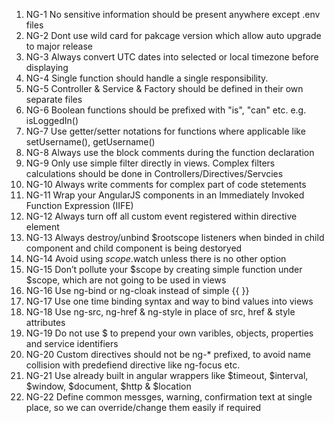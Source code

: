 1. NG-1 No sensitive information should be present anywhere except .env files
1. NG-2 Dont use wild card for pakcage version which allow auto upgrade to major release
1. NG-3 Always convert UTC dates into selected or local timezone before displaying
1. NG-4 Single function should handle a single responsibility.
1. NG-5 Controller & Service & Factory should be defined in their own separate files
1. NG-6 Boolean functions should be prefixed with "is", "can" etc. e.g. isLoggedIn()
1. NG-7 Use getter/setter notations for functions where applicable like setUsername(), getUsername()
1. NG-8 Always use the block comments during the function declaration
1. NG-9 Only use simple filter directly in views. Complex filters calculations should be done in Controllers/Directives/Servcies
1. NG-10 Always write comments for complex part of code stetements
1. NG-11 Wrap your AngularJS components in an Immediately Invoked Function Expression (IIFE)
1. NG-12 Always turn off all custom event registered within directive element
1. NG-13 Always destroy/unbind $rootscope listeners when binded in child component and child component is being destoryed
1. NG-14 Avoid using $scope.$watch unless there is no other option
1. NG-15 Don’t pollute your $scope by creating simple function under $scope, which are not going to be used in views
1. NG-16 Use ng-bind or ng-cloak instead of simple {{ }}
1. NG-17 Use one time binding syntax and way to bind values into views
1. NG-18 Use ng-src, ng-href & ng-style in place of src, href & style attributes
1. NG-19 Do not use $ to prepend your own varibles, objects, properties and service identifiers
1. NG-20 Custom directives should not be ng-* prefixed, to avoid name collision with predefiend directive like ng-focus etc.
1. NG-21 Use already built in angular wrappers like $timeout, $interval, $window, $document, $http & $location
1. NG-22 Define common messges, warning, confirmation text at single place, so we can override/change them easily if required
